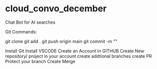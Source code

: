 # cloud_convo_december

Chat Bot for AI searches

Git Commands:

git clone
git add .
git push origin main 
git commit -m ""


Install Git
Install VSCODE
Create an Account in GITHUB
Create New repository/ project in your account 
create addtional branches
create PR
Protect your branch
Create Merge
